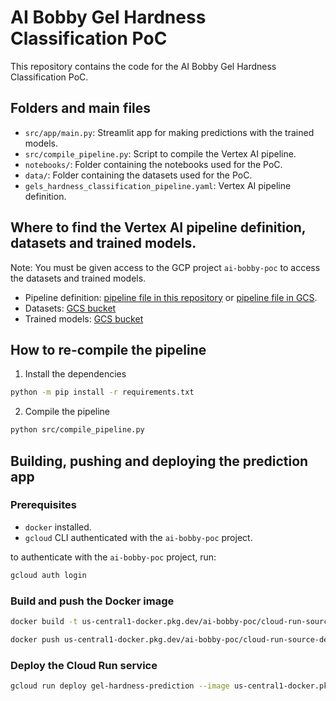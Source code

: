 # AI Bobby Gel Hardness Classification PoC

This repository contains the code for the AI Bobby Gel Hardness Classification PoC.

## Folders and main files

- `src/app/main.py`: Streamlit app for making predictions with the trained models.
- `src/compile_pipeline.py`: Script to compile the Vertex AI pipeline.
- `notebooks/`: Folder containing the notebooks used for the PoC.
- `data/`: Folder containing the datasets used for the PoC.
- `gels_hardness_classification_pipeline.yaml`: Vertex AI pipeline definition.

## Where to find the Vertex AI pipeline definition, datasets and trained models.

Note: You must be given access to the GCP project `ai-bobby-poc` to access the datasets and trained models.

- Pipeline definition: [pipeline file in this repository](gel_hardness_classification_pipeline.yaml) or [pipeline file in GCS](https://console.cloud.google.com/vertex-ai/pipelines/ai-bobby-gel-hardness-pipeline-definitions).
- Datasets: [GCS bucket](https://console.cloud.google.com/storage/browser/ai-bobby-gel-hardness-datasets)
- Trained models: [GCS bucket](https://console.cloud.google.com/storage/browser/ai-bobby-gel-hardness-models)

## How to re-compile the pipeline

1. Install the dependencies

```bash
python -m pip install -r requirements.txt
```

2. Compile the pipeline

```bash
python src/compile_pipeline.py
```

## Building, pushing and deploying the prediction app

### Prerequisites

- `docker` installed.
- `gcloud` CLI authenticated with the `ai-bobby-poc` project.

to authenticate with the `ai-bobby-poc` project, run:

```bash
gcloud auth login
```

### Build and push the Docker image

```bash
docker build -t us-central1-docker.pkg.dev/ai-bobby-poc/cloud-run-source-deploy/gel-hardness-prediction -f Dockerfile .
```

```bash
docker push us-central1-docker.pkg.dev/ai-bobby-poc/cloud-run-source-deploy/gel-hardness-prediction
```

### Deploy the Cloud Run service

```bash
gcloud run deploy gel-hardness-prediction --image us-central1-docker.pkg.dev/ai-bobby-poc/cloud-run-source-deploy/gel-hardness-prediction --platform managed --region us-central1 --cpu=4 --memory=4Gi --min-instances=0 --max-instances=2 --concurrency=80 --timeout=300 --port=8080
```
